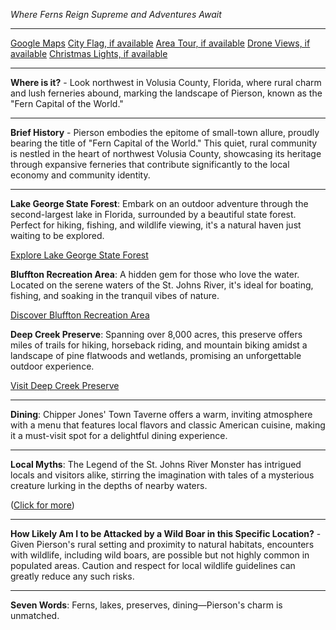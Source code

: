 *Where Ferns Reign Supreme and Adventures Await*

---

[Google Maps](https://www.google.com/maps/place/Pierson,+FL/data=!3m1!1e3)
[City Flag, if available](https://www.google.com/search?tbm=isch&q=Pierson+FL+Flag+Picture)
[Area Tour, if available](https://www.youtube.com/results?search_query=Pierson+FL+4k+tour)
[Drone Views, if available](https://www.youtube.com/results?search_query=Pierson+FL+4k+drone)
[Christmas Lights, if available](https://www.youtube.com/results?search_query=Pierson+FL+christmas+lights&sp=CAI%253D)

---

**Where is it?** - Look northwest in Volusia County, Florida, where rural charm and lush ferneries abound, marking the landscape of Pierson, known as the "Fern Capital of the World."

---

**Brief History** - Pierson embodies the epitome of small-town allure, proudly bearing the title of "Fern Capital of the World." This quiet, rural community is nestled in the heart of northwest Volusia County, showcasing its heritage through expansive ferneries that contribute significantly to the local economy and community identity.

---

**Lake George State Forest**: Embark on an outdoor adventure through the second-largest lake in Florida, surrounded by a beautiful state forest. Perfect for hiking, fishing, and wildlife viewing, it's a natural haven just waiting to be explored.

  [Explore Lake George State Forest](https://www.youtube.com/results?search_query=Pierson+FL+Lake+George+State+Forest)

**Bluffton Recreation Area**: A hidden gem for those who love the water. Located on the serene waters of the St. Johns River, it's ideal for boating, fishing, and soaking in the tranquil vibes of nature.

  [Discover Bluffton Recreation Area](https://www.youtube.com/results?search_query=Pierson+FL+Bluffton+Recreation+Area)

**Deep Creek Preserve**: Spanning over 8,000 acres, this preserve offers miles of trails for hiking, horseback riding, and mountain biking amidst a landscape of pine flatwoods and wetlands, promising an unforgettable outdoor experience.

  [Visit Deep Creek Preserve](https://www.youtube.com/results?search_query=Pierson+FL+Deep+Creek+Preserve)

---

**Dining**: Chipper Jones' Town Taverne offers a warm, inviting atmosphere with a menu that features local flavors and classic American cuisine, making it a must-visit spot for a delightful dining experience.

---

**Local Myths**: The Legend of the St. Johns River Monster has intrigued locals and visitors alike, stirring the imagination with tales of a mysterious creature lurking in the depths of nearby waters.

([Click for more](https://www.google.com/search?q=Pierson+FL+St.+Johns+River+Monster))

---

**How Likely Am I to be Attacked by a Wild Boar in this Specific Location?** - Given Pierson's rural setting and proximity to natural habitats, encounters with wildlife, including wild boars, are possible but not highly common in populated areas. Caution and respect for local wildlife guidelines can greatly reduce any such risks.

---

**Seven Words**: Ferns, lakes, preserves, dining—Pierson's charm is unmatched.